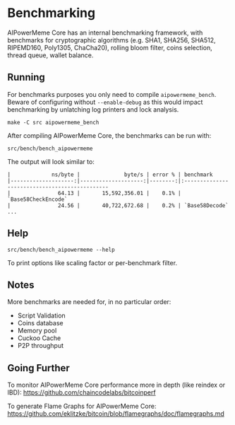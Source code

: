 Benchmarking
============

AIPowerMeme Core has an internal benchmarking framework, with benchmarks
for cryptographic algorithms (e.g. SHA1, SHA256, SHA512, RIPEMD160, Poly1305, ChaCha20), rolling bloom filter, coins selection,
thread queue, wallet balance.

Running
---------------------

For benchmarks purposes you only need to compile `aipowermeme_bench`. Beware of configuring without `--enable-debug` as this would impact
benchmarking by unlatching log printers and lock analysis.

    make -C src aipowermeme_bench

After compiling AIPowerMeme Core, the benchmarks can be run with:

    src/bench/bench_aipowermeme

The output will look similar to:
```
|             ns/byte |              byte/s | error % | benchmark
|--------------------:|--------------------:|--------:|:----------------------------------------------
|               64.13 |       15,592,356.01 |    0.1% | `Base58CheckEncode`
|               24.56 |       40,722,672.68 |    0.2% | `Base58Decode`
...
```

Help
---------------------

    src/bench/bench_aipowermeme --help

To print options like scaling factor or per-benchmark filter.

Notes
---------------------
More benchmarks are needed for, in no particular order:
- Script Validation
- Coins database
- Memory pool
- Cuckoo Cache
- P2P throughput

Going Further
--------------------

To monitor AIPowerMeme Core performance more in depth (like reindex or IBD): https://github.com/chaincodelabs/bitcoinperf

To generate Flame Graphs for AIPowerMeme Core: https://github.com/eklitzke/bitcoin/blob/flamegraphs/doc/flamegraphs.md
